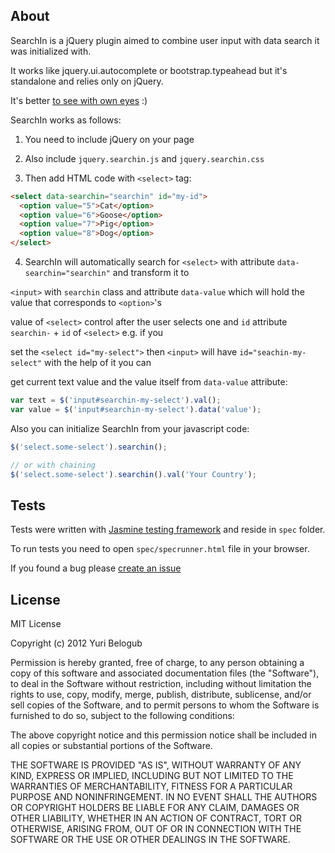 About
----
SearchIn is a jQuery plugin aimed to combine user input with data search it was initialized with.

It works like jquery.ui.autocomplete or bootstrap.typeahead but it's standalone and relies only on jQuery.

It's better [to see with own eyes](http://jsfiddle.net/wYFU4/1/) :)

SearchIn works as follows:

1. You need to include jQuery on your page

2. Also include `jquery.searchin.js` and `jquery.searchin.css`

3. Then add HTML code with `<select>` tag:


``` html
<select data-searchin="searchin" id="my-id">
  <option value="5">Cat</option>
  <option value="6">Goose</option>
  <option value="7">Pig</option>
  <option value="8">Dog</option>
</select>
```

4. SearchIn will automatically search for `<select>` with attribute `data-searchin="searchin"` and transform it to

`<input>` with `searchin` class and attribute `data-value` which will hold the value that corresponds to `<option>`'s

value of `<select>` control after the user selects one and `id` attribute `searchin-` + `id` of `<select>` e.g. if you

set the `<select id="my-select">` then `<input>` will have `id="seachin-my-select"` with the help of it you can

get current text value and the value itself from `data-value` attribute:

``` javascript
var text = $('input#searchin-my-select').val();
var value = $('input#searchin-my-select').data('value');
```
Also you can initialize SearchIn from your javascript code:

``` javascript
$('select.some-select').searchin();

// or with chaining
$('select.some-select').searchin().val('Your Country');
```

Tests
-----
Tests were written with [Jasmine testing framework](http://pivotal.github.com/jasmine/) and reside in `spec` folder.

To run tests you need to open `spec/specrunner.html` file in your browser.

If you found a bug please [create an issue](https://github.com/belogub/searchin/issues/new)

License
-----
MIT License

Copyright (c) 2012 Yuri Belogub

Permission is hereby granted, free of charge, to any person obtaining
a copy of this software and associated documentation files (the
"Software"), to deal in the Software without restriction, including
without limitation the rights to use, copy, modify, merge, publish,
distribute, sublicense, and/or sell copies of the Software, and to
permit persons to whom the Software is furnished to do so, subject to
the following conditions:

The above copyright notice and this permission notice shall be
included in all copies or substantial portions of the Software.

THE SOFTWARE IS PROVIDED "AS IS", WITHOUT WARRANTY OF ANY KIND,
EXPRESS OR IMPLIED, INCLUDING BUT NOT LIMITED TO THE WARRANTIES OF
MERCHANTABILITY, FITNESS FOR A PARTICULAR PURPOSE AND
NONINFRINGEMENT. IN NO EVENT SHALL THE AUTHORS OR COPYRIGHT HOLDERS BE
LIABLE FOR ANY CLAIM, DAMAGES OR OTHER LIABILITY, WHETHER IN AN ACTION
OF CONTRACT, TORT OR OTHERWISE, ARISING FROM, OUT OF OR IN CONNECTION
WITH THE SOFTWARE OR THE USE OR OTHER DEALINGS IN THE SOFTWARE.